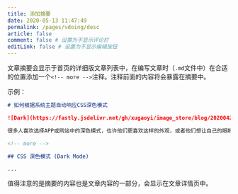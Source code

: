 ```yaml
---
title: 添加摘要
date: 2020-05-13 11:47:49
permalink: /pages/vdoing/desc
article: false
comment: false # 设置为不显示评论栏
editLink: false # 设置为不显示编辑按钮
---
```


文章摘要会显示于首页的详细版文章列表中，在编写文章时（`.md`文件中）在合适的位置添加一个`<!-- more -->`注释。注释前面的内容将会暴露在摘要中。

示例：

```md
# 如何根据系统主题自动响应CSS深色模式

![Dark](https://fastly.jsdelivr.net/gh/xugaoyi/image_store/blog/20200427163531.jpg)

很多人喜欢选择APP或网站中的深色模式，也许他们更喜欢这样的外观，或者他们想让自己的眼睛免受疲劳。这篇文章将告诉你如何在网站中实现一个自动的CSS深色模式，根据访客的系统主题来自动响应。

<!-- more -->

## CSS 深色模式 (Dark Mode)

...

```

值得注意的是摘要的内容也是文章内容的一部分，会显示在文章详情页中。
